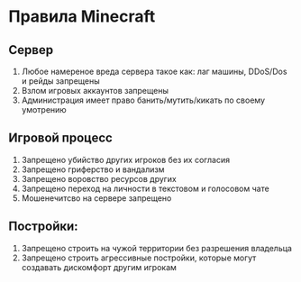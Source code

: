 # Правила Minecraft
## Сервер
1. Любое намереное вреда сервера такое как: лаг машины, DDoS/Dos и рейды запрещены
2. Взлом игровых аккаунтов запрещены
3. Администрация имеет право банить/мутить/кикать по своему умотрению
## Игровой процесс
1. Запрещено убийство других игроков без их согласия
2. Запрещено гриферство и вандализм
4. Запрещено воровство ресурсов других
5. Запрещено переход на личности в текстовом и голосовом чате
6. Мошенечитсво на сервере запрещено
## Постройки:
1. Запрещено строить на чужой территории без разрешения владельца
2. Запрещено строить агрессивные постройки, которые могут создавать дискомфорт другим игрокам

